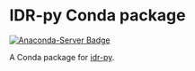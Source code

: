 # IDR-py Conda package
[![Anaconda-Server Badge](https://anaconda.org/idr/idr-py/badges/version.svg)](https://anaconda.org/idr/idr-py)

A Conda package for [idr-py](https://github.com/IDR/idr-py).
